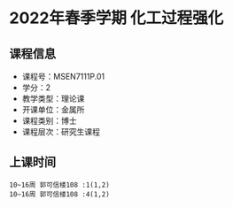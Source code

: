 # 2022年春季学期 化工过程强化 






## 课程信息

- 课程号：MSEN7111P.01
- 学分：2
- 教学类型：理论课
- 开课单位：金属所
- 课程类别：博士
- 课程层次：研究生课程

## 上课时间

```
10~16周 郭可信楼108 :1(1,2)
10~16周 郭可信楼108 :4(1,2)
```

